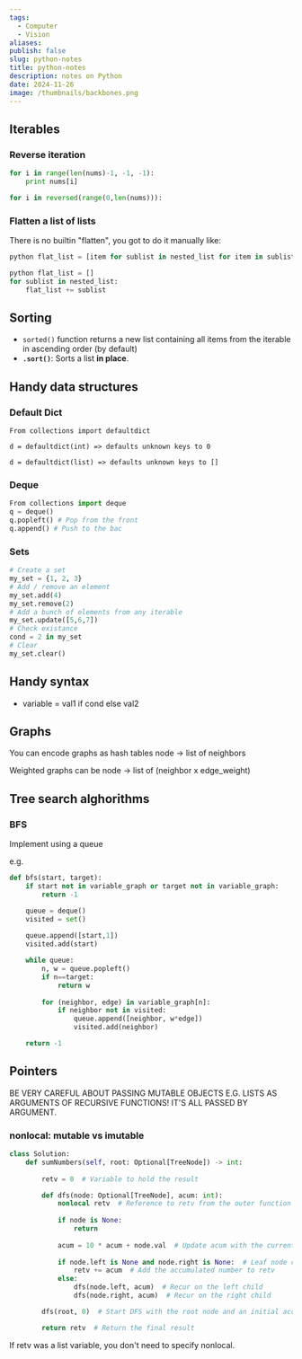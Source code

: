 ```yaml
---
tags:
  - Computer
  - Vision
aliases: 
publish: false
slug: python-notes
title: python-notes
description: notes on Python
date: 2024-11-26
image: /thumbnails/backbones.png
---
```

## Iterables
### Reverse iteration

```python
for i in range(len(nums)-1, -1, -1):
	print nums[i]
```

```python
for i in reversed(range(0,len(nums))):
```

### Flatten a list of lists
There is no builtin "flatten", you got to do it manually like:

```python
python flat_list = [item for sublist in nested_list for item in sublist] 
```

```python
python flat_list = [] 
for sublist in nested_list: 
	flat_list += sublist
```

## Sorting
* `sorted()` function returns a new list containing all items from the iterable in ascending order (by default)
*  **`.sort()`**: Sorts a list **in place**.
## Handy data structures

### Default Dict
```
From collections import defaultdict

d = defaultdict(int) => defaults unknown keys to 0

d = defaultdict(list) => defaults unknown keys to []
```
### Deque
```python
From collections import deque
q = deque()
q.popleft() # Pop from the front
q.append() # Push to the bac
```
### Sets

```python
# Create a set 
my_set = {1, 2, 3} 
# Add / remove an element 
my_set.add(4)
my_set.remove(2)
# Add a bunch of elements from any iterable
my_set.update([5,6,7])
# Check existance
cond = 2 in my_set
# Clear
my_set.clear()
```

## Handy syntax

* variable = val1 if cond else val2

## Graphs

You can encode graphs as hash tables node -> list of neighbors

Weighted graphs can be
node -> list of (neighbor x edge_weight)
## Tree search alghorithms

### BFS
Implement using a queue

e.g.
```python
def bfs(start, target):
	if start not in variable_graph or target not in variable_graph:
		return -1

	queue = deque()
	visited = set()
	
	queue.append([start,1])
	visited.add(start)

	while queue:
		n, w = queue.popleft()
		if n==target:
			return w
	
		for (neighbor, edge) in variable_graph[n]:
			if neighbor not in visited:
				queue.append([neighbor, w*edge])
				visited.add(neighbor)

	return -1
```


## Pointers
BE VERY CAREFUL ABOUT PASSING MUTABLE OBJECTS E.G. LISTS AS ARGUMENTS OF RECURSIVE FUNCTIONS! IT'S ALL PASSED BY ARGUMENT.

### nonlocal: mutable vs imutable

```python
class Solution:
    def sumNumbers(self, root: Optional[TreeNode]) -> int:
        
        retv = 0  # Variable to hold the result

        def dfs(node: Optional[TreeNode], acum: int):
            nonlocal retv  # Reference to retv from the outer function
            
            if node is None:
                return
            
            acum = 10 * acum + node.val  # Update acum with the current node's value
            
            if node.left is None and node.right is None:  # Leaf node check
                retv += acum  # Add the accumulated number to retv
            else:
                dfs(node.left, acum)  # Recur on the left child
                dfs(node.right, acum)  # Recur on the right child

        dfs(root, 0)  # Start DFS with the root node and an initial accumulated value of 0

        return retv  # Return the final result
```

If retv was a list variable, you don't need to specify nonlocal.
